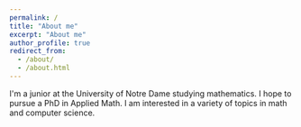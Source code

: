 ```yaml
---
permalink: /
title: "About me"
excerpt: "About me"
author_profile: true
redirect_from: 
  - /about/
  - /about.html
---
```


I'm a junior at the University of Notre Dame studying mathematics. I hope to pursue a PhD in Applied Math. I am interested in a variety of topics in math and computer science.
